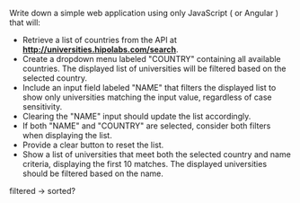 Write down a simple web application using only JavaScript ( or Angular ) that will:

- Retrieve a list of countries from the API at **http://universities.hipolabs.com/search**.
- Create a dropdown menu labeled "COUNTRY" containing all available countries. The displayed list of universities will be filtered based on the selected country.
- Include an input field labeled "NAME" that filters the displayed list to show only universities matching the input value, regardless of case sensitivity.
- Clearing the "NAME" input should update the list accordingly.
- If both "NAME" and "COUNTRY" are selected, consider both filters when displaying the list.
- Provide a clear button to reset the list.
- Show a list of universities that meet both the selected country and name criteria, displaying the first 10 matches. The displayed universities should be filtered based on the name.

filtered -> sorted?
